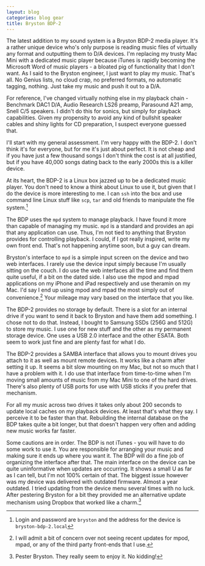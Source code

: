 ```yaml
---
layout: blog
categories: blog gear
title: Bryston BDP-2
---
```


The latest addition to my sound system is a Bryston BDP-2 media
player.  It's a rather unique device who's only purpose is reading
music files of virtually any format and outputting them to D/A
devices.  I'm replacing my trusty Mac Mini with a dedicated music
player because iTunes is rapidly becoming the Microsoft Word of music
players - a bloated pig of functionality that I don't want.  As I said
to the Bryston engineer, I just want to play my music.  That's all.
No Genius lists, no cloud crap, no preferred formats, no automatic
tagging, nothing.  Just take my music and push
it out to a D/A.

For reference, I've changed virtually nothing else in my playback
chain - Benchmark DAC1 D/A, Audio Research LS26 preamp, Parasound A21 amp,
Snell C/5 speakers.  I didn't do this for sonics, but simply for
playback capabilities.  Given my propensity to avoid any kind of
bullshit speaker cables and shiny lights for CD preparation, I suspect
everyone guessed that.

I'll start with my general assessment.  I'm very happy with the BDP-2.
I don't think it's for everyone, but for me it's just about perfect.
It is not cheap and if you have just a few thousand songs I don't
think the cost is at all justified, but if you have 40,000 songs
dating back to the early 2000s this is a killer device.

At its heart, the BDP-2 is a Linux box jazzed up to be a dedicated
music player.  You don't need to know a think about Linux to use it,
but given that I do the device is more interesting to me.  I can `ssh`
into the box and use command line Linux stuff like `scp`, `tar` and
old friends to manipulate the file system.[^0]

The BDP uses the `mpd` system to manage playback.  I have found it
more than capable of managing my music.  `mpd` is a standard and
provides an api that any application can use.  Thus, I'm not tied to
anything that Bryston provides for controlling playback.  I could, if
I got really inspired, write my own front end.  That's not happening
anytime soon, but a guy can dream.

Bryston's interface to `mpd` is a simple input screen on the device
and two web interfaces.  I rarely use the device input simply because
I'm usually sitting on the couch.  I do use the web interfaces all the
time and find them quite useful, if a bit on the dated side.  I also
use the mpod and mpad applications on my iPhone and iPad respectively
and use theramin on my Mac.  I'd say I end up using mpod and mpad the
most simply out of convenience.[^1]  Your mileage may vary based on
the interface that you like.

The BDP-2 provides no storage by default.  There is a slot for an
internal drive if you want to send it back to Bryston and have them
add something.  I chose not to do that.  Instead, I bought to Samsung
SSDs (256G and 512G) to store my music.  I use one for new stuff and
the other as my permanent storage device.  One uses a USB 2.0
interface and the other ESATA.  Both seem to work just fine and are
plenty fast for what I do.

The BDP-2 provides a SAMBA interface that allows you to mount drives
you attach to it as well as mount remote devices.  It works like a
charm after setting it up.  It seems a bit slow mounting on my Mac,
but not so much that I have a problem with it.  I do use that
interface from time-to-time when I'm moving small amounts of music
from my Mac Mini to one of the hard drives.  There's also plenty of
USB ports for use with USB sticks if you prefer that mechanism.

For all my music across two drives it takes only about 200 seconds to
update local caches on my playback devices.  At least that's what they
say.  I perceive it to be faster than that.  Rebuilding the internal
database on the BDP takes quite a bit longer, but that doesn't happen
very often and adding new music works far faster.

Some cautions are in order.  The BDP is not iTunes - you will have to
do some work to use it.  You are responsible for arranging your music
and making sure it ends up where you want it.  The BDP will do a fine
job of organizing the interface after that.  The main interface on the
device can be quite uninformative when updates are occurring.  It shows
a small U as far as I can tell, but I'm not 100% certain of that.  The
biggest issue however was my device was delivered with outdated
firmware.  Almost a year outdated.  I tried updating from the device
menu several times with no luck.  After pestering Bryston for a bit
they provided me an alternative update mechanism using Dropbox that
worked like a charm.[^2]

[^0]: Login and password are `bryston` and the address for the device
is `bryston-bdp-2.local`

[^1]: I will admit a bit of concern over not seeing recent updates for
mpod, mpad, or any of the third party front-ends that I use.

[^2]: Pester Bryston.  They really seem to enjoy it.  No kidding!
